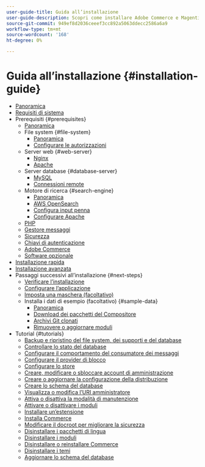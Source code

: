 ```yaml
---
user-guide-title: Guida all’installazione
user-guide-description: Scopri come installare Adobe Commerce e Magenti Open Source per le distribuzioni locali.
source-git-commit: 949ef8d2036ceeef3cc892a5063ddecc2586a6a9
workflow-type: tm+mt
source-wordcount: '168'
ht-degree: 0%

---
```



# Guida all’installazione {#installation-guide}

- [Panoramica](overview.md)
- [Requisiti di sistema](system-requirements.md)
- Prerequisiti {#prerequisites}
   - [Panoramica](prerequisites/overview.md)
   - File system {#file-system}
      - [Panoramica](prerequisites/file-system/overview.md)
      - [Configurare le autorizzazioni](prerequisites/file-system/configure-permissions.md)
   - Server web {#web-server}
      - [Nginx](prerequisites/web-server/nginx.md)
      - [Apache](prerequisites/web-server/apache.md)
   - Server database {#database-server}
      - [MySQL](prerequisites/database/mysql.md)
      - [Connessioni remote](prerequisites/database/mysql-remote.md)
   - Motore di ricerca {#search-engine}
      - [Panoramica](prerequisites/search-engine/overview.md)
      - [AWS OpenSearch](prerequisites/search-engine/aws-opensearch.md)
      - [Configura input penna](prerequisites/search-engine/configure-nginx.md)
      - [Configurare Apache](prerequisites/search-engine/configure-apache.md)
   - [PHP](prerequisites/php-settings.md)
   - [Gestore messaggi](prerequisites/rabbitmq.md)
   - [Sicurezza](prerequisites/security.md)
   - [Chiavi di autenticazione](prerequisites/authentication-keys.md)
   - [Adobe Commerce](prerequisites/commerce.md)
   - [Software opzionale](prerequisites/optional-software.md)
- [Installazione rapida](composer.md)
- [Installazione avanzata](advanced.md)
- Passaggi successivi all’installazione {#next-steps}
   - [Verificare l’installazione](next-steps/verify.md)
   - [Configurare l’applicazione](next-steps/configuration.md)
   - [Imposta una maschera (facoltativo)](next-steps/set-umask.md)
   - Installa i dati di esempio (facoltativo) {#sample-data}
      - [Panoramica](sample-data/overview.md)
      - [Download dei pacchetti del Compositore](sample-data/composer-packages.md)
      - [Archivi Git clonati](sample-data/git-repositories.md)
      - [Rimuovere o aggiornare moduli](sample-data/remove-or-update.md)
- Tutorial {#tutorials}
   - [Backup e ripristino del file system, dei supporti e del database](tutorials/backup.md)
   - [Controllare lo stato del database](tutorials/database-status.md)
   - [Configurare il comportamento del consumatore dei messaggi](tutorials/message-consumers.md)
   - [Configurare il provider di blocco](tutorials/lock-provider.md)
   - [Configurare lo store](tutorials/store.md)
   - [Creare, modificare o sbloccare account di amministrazione](tutorials/admin.md)
   - [Creare o aggiornare la configurazione della distribuzione](tutorials/deployment.md)
   - [Creare lo schema del database](tutorials/database.md)
   - [Visualizza o modifica l’URI amministratore](tutorials/admin-uri.md)
   - [Attiva o disattiva la modalità di manutenzione](tutorials/maintenance-mode.md)
   - [Attivare o disattivare i moduli](tutorials/manage-modules.md)
   - [Installare un’estensione](tutorials/extensions.md)
   - [Installa Commerce](tutorials/install.md)
   - [Modificare il docroot per migliorare la sicurezza](tutorials/docroot.md)
   - [Disinstallare i pacchetti di lingua](tutorials/language-packages.md)
   - [Disinstallare i moduli](tutorials/uninstall-modules.md)
   - [Disinstallare o reinstallare Commerce](tutorials/uninstall.md)
   - [Disinstallare i temi](tutorials/themes.md)
   - [Aggiornare lo schema del database](tutorials/database-upgrade.md)

